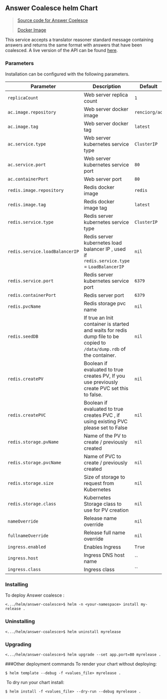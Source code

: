 Answer Coalesce helm Chart
---
> [Source code for Answer Coelesce](https://github.com/ranking-agent/AnswerCoalesce)
>
> [Docker Image](https://hub.docker.com/repository/docker/renciorg/ac)


This service accepts a translator reasoner standard message containing answers and returns the same format with 
answers that have been coalesced. A live version of the API can be found [here](https://answercoalesce.renci.org/docs).


### Parameters 

Installation can be configured with the following parameters.


| Parameter | Description | Default |
| --------- | ----        | ----    | 
| `replicaCount` |  Web server replica count | `1` 
| `ac.image.repository` |  Web server docker image | `renciorg/ac`
| `ac.image.tag` |  Web server docker tag | `latest`
| `ac.service.type` |  Web server kubernetes service type | `ClusterIP`
| `ac.service.port` | Web server kubernetes service port  | `80`
| `ac.containerPort` |  Web server port | `80`
| `redis.image.repository` |  Redis docker image | `redis`
| `redis.image.tag` | Redis docker image tag  | `latest`
| `redis.service.type` |  Redis server kubernetes service type | `ClusterIP`
| `redis.service.loadBalancerIP` |  Redis server kubernetes load balancer IP , used if `redis.service.type` = `LoadBalancerIP`   | `nil`
| `redis.service.port` |  Redis server kubernetes service port | `6379`
| `redis.containerPort` |  Redis server port | `6379`
| `redis.pvcName` | Redis storage pvc name  | `nil`
| `redis.seedDB` |  If true an Init container is started and waits for redis dump file to be copied to `/data/dump.rdb` of the container.  | `nil`
| `redis.createPV` | Boolean if  evaluated to true creates PV, If you use previously create PVC set this to false.  | `nil`
| `redis.createPVC` | Boolean if evaluated to true creates PVC , if using existing PVC please set to False  | `nil`
| `redis.storage.pvName` |  Name of the PV to create / previously created | `nil`
| `redis.storage.pvcName` | Name of PVC to create / previously created  | `nil`
| `redis.storage.size` | Size of storage to request from Kubernetes  | `nil`
| `redis.storage.class` | Kubernetes  Storage class to use for PV creation  | `nil`
| `nameOverride` | Release name override  | `nil`
| `fullnameOverride` | Release full name override  | `nil`
| `ingress.enabled` | Enables Ingress  | `True`
| `ingress.host` |  Ingress DNS host name  | ``
| `ingress.class` | Ingress class  | ``


### Installing


To deploy Answer coalesce : 
```shell script
<.../helm/answer-coalesce>$ helm -n <your-namespace> install my-release .
```

### Uninstalling
```shell script
<.../helm/answer-coalesce>$ helm uninstall myrelease
```

### Upgrading
```shell script
<.../helm/answer-coalesce>$ helm upgrade --set app.port=80 myrelease .
```

###Other deployment commands
To render your chart without deploying:
 
```shell script
$ helm template --debug -f <values_file> myrelease .
```
​
To dry run your chart install: 
```console
$ helm install -f <values_file> --dry-run --debug myrelease .
```


 